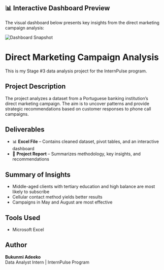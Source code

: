 ## 📊 Interactive Dashboard Preview

The visual dashboard below presents key insights from the direct marketing campaign analysis:

![Dashboard Snapshot](bank-dashboard.png)

# Direct Marketing Campaign Analysis

This is my Stage #3 data analysis project for the InternPulse program.

## Project Description
The project analyzes a dataset from a Portuguese banking institution’s direct marketing campaign. The aim is to uncover patterns and provide strategic recommendations based on customer responses to phone call campaigns.

## Deliverables
- 📊 **Excel File** – Contains cleaned dataset, pivot tables, and an interactive dashboard  
- 📝 **Project Report** – Summarizes methodology, key insights, and recommendations  

## Summary of Insights
- Middle-aged clients with tertiary education and high balance are most likely to subscribe
- Cellular contact method yields better results
- Campaigns in May and August are most effective

## Tools Used
- Microsoft Excel

## Author
**Bukunmi Adeeko**  
Data Analyst Intern | InternPulse Program  
